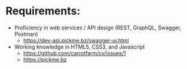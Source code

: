 # Requirements:
- Proficiency in web services / API design (REST, GraphQL, Swagger, Postman)
   - https://dev-api.pickme.bz/swagger-ui.html
- Working knowledge in HTML5, CSS3, and Javascript
   - https://github.com/carrotfarm/cv/issues/1
   - https://pickme.bz


